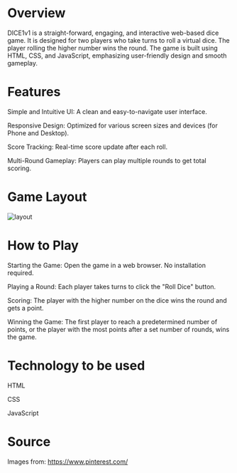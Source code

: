 # Overview
DICE1v1 is a straight-forward, engaging, and interactive web-based dice game. It is designed for two players who take turns to roll a virtual dice. The player rolling the higher number wins the round. The game is built using HTML, CSS, and JavaScript, emphasizing user-friendly design and smooth gameplay.

# Features
Simple and Intuitive UI: A clean and easy-to-navigate user interface.

Responsive Design: Optimized for various screen sizes and devices (for Phone and Desktop).

Score Tracking: Real-time score update after each roll.

Multi-Round Gameplay: Players can play multiple rounds to get total scoring.

# Game Layout
![layout](https://github.com/jiamliu/dice-movement-game/assets/139939637/694858d8-4ba6-48bf-8d02-8dde206a8782)


# How to Play
Starting the Game: Open the game in a web browser. No installation required.

Playing a Round: Each player takes turns to click the "Roll Dice" button.

Scoring: The player with the higher number on the dice wins the round and gets a point.

Winning the Game: The first player to reach a predetermined number of points, or the player with the most points after a set number of rounds, wins the game.

# Technology to be used
HTML

CSS

JavaScript

# Source
Images from: https://www.pinterest.com/

